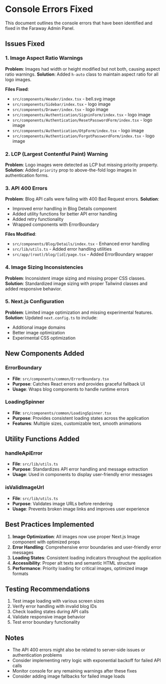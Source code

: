 # Console Errors Fixed

This document outlines the console errors that have been identified and fixed in the Faraway Admin Panel.

## Issues Fixed

### 1. Image Aspect Ratio Warnings
**Problem**: Images had width or height modified but not both, causing aspect ratio warnings.
**Solution**: Added `h-auto` class to maintain aspect ratio for all logo images.

**Files Fixed**:
- `src/components/Header/index.tsx` - bell.svg image
- `src/components/Sidebar/index.tsx` - logo image
- `src/components/Drawer/index.tsx` - logo image
- `src/components/Authentication/SigninForm/index.tsx` - logo image
- `src/components/Authentication/ResetPasswordForm/index.tsx` - logo image
- `src/components/Authentication/OtpForm/index.tsx` - logo image
- `src/components/Authentication/ForgotPasswordForm/index.tsx` - logo image

### 2. LCP (Largest Contentful Paint) Warning
**Problem**: Logo images were detected as LCP but missing priority property.
**Solution**: Added `priority` prop to above-the-fold logo images in authentication forms.

### 3. API 400 Errors
**Problem**: Blog API calls were failing with 400 Bad Request errors.
**Solution**: 
- Improved error handling in Blog Details component
- Added utility functions for better API error handling
- Added retry functionality
- Wrapped components with ErrorBoundary

**Files Modified**:
- `src/components/Blog/Details/index.tsx` - Enhanced error handling
- `src/lib/utils.ts` - Added error handling utilities
- `src/app/(root)/blog/[id]/page.tsx` - Added ErrorBoundary wrapper

### 4. Image Sizing Inconsistencies
**Problem**: Inconsistent image sizing and missing proper CSS classes.
**Solution**: Standardized image sizing with proper Tailwind classes and added responsive behavior.

### 5. Next.js Configuration
**Problem**: Limited image optimization and missing experimental features.
**Solution**: Updated `next.config.ts` to include:
- Additional image domains
- Better image optimization
- Experimental CSS optimization

## New Components Added

### ErrorBoundary
- **File**: `src/components/common/ErrorBoundary.tsx`
- **Purpose**: Catches React errors and provides graceful fallback UI
- **Usage**: Wraps blog components to handle runtime errors

### LoadingSpinner
- **File**: `src/components/common/LoadingSpinner.tsx`
- **Purpose**: Provides consistent loading states across the application
- **Features**: Multiple sizes, customizable text, smooth animations

## Utility Functions Added

### handleApiError
- **File**: `src/lib/utils.ts`
- **Purpose**: Standardizes API error handling and message extraction
- **Usage**: Used in components to display user-friendly error messages

### isValidImageUrl
- **File**: `src/lib/utils.ts`
- **Purpose**: Validates image URLs before rendering
- **Usage**: Prevents broken image links and improves user experience

## Best Practices Implemented

1. **Image Optimization**: All images now use proper Next.js Image component with optimized props
2. **Error Handling**: Comprehensive error boundaries and user-friendly error messages
3. **Loading States**: Consistent loading indicators throughout the application
4. **Accessibility**: Proper alt texts and semantic HTML structure
5. **Performance**: Priority loading for critical images, optimized image formats

## Testing Recommendations

1. Test image loading with various screen sizes
2. Verify error handling with invalid blog IDs
3. Check loading states during API calls
4. Validate responsive image behavior
5. Test error boundary functionality

## Notes

- The API 400 errors might also be related to server-side issues or authentication problems
- Consider implementing retry logic with exponential backoff for failed API calls
- Monitor console for any remaining warnings after these fixes
- Consider adding image fallbacks for failed image loads 